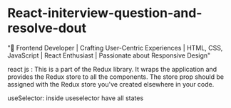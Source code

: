 # React-initerview-question-and-resolve-dout

"🚀 Frontend Developer | Crafting User-Centric Experiences | HTML, CSS, JavaScript | React Enthusiast | Passionate about Responsive Design"

react js  <Provider store={store}>: This is a part of the Redux library. It wraps the application and provides the Redux store to all the components. The store prop should be assigned with the Redux store you've created elsewhere in your code.


useSelector:  inside useselector have all states
